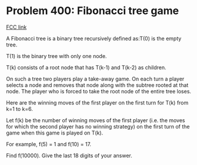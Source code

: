 # Problem 400: Fibonacci tree game

[FCC link](https://www.freecodecamp.org/learn/coding-interview-prep/project-euler/problem-400-fibonacci-tree-game)

A Fibonacci tree is a binary tree recursively defined as:T(0) is the empty tree.

T(1) is the binary tree with only one node.

T(k) consists of a root node that has T(k-1) and T(k-2) as children.

On such a tree two players play a take-away game. On each turn a player selects
a node and removes that node along with the subtree rooted at that node. The
player who is forced to take the root node of the entire tree loses.

Here are the winning moves of the first player on the first turn for T(k) from
k=1 to k=6.

Let f(k) be the number of winning moves of the first player (i.e. the moves for
which the second player has no winning strategy) on the first turn of the game
when this game is played on T(k).

For example, f(5) = 1 and f(10) = 17.

Find f(10000). Give the last 18 digits of your answer.
